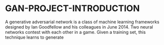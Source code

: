 # GAN-PROJECT-INTRODUCTION
A generative adversarial network is a class of machine learning frameworks designed by Ian Goodfellow and his colleagues in June 2014. Two neural networks contest with each other in a game. Given a training set, this technique learns to generate
